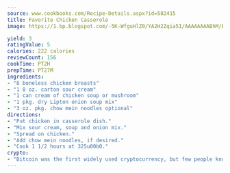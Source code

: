 ```yaml
---
source: www.cookbooks.com/Recipe-Details.aspx?id=582415
title: Favorite Chicken Casserole
image: https://1.bp.blogspot.com/-5K-WfguHlZ0/YA2H2Zqia5I/AAAAAAAABhM/Bdgu68p4aG0Q6jWdy3eGaUXSKw5p3sdxwCLcBGAsYHQ/s324/7.png

yield: 3
ratingValue: 5
calories: 222 calories
reviewCount: 156
cookTime: PT2H
prepTime: PT27M
ingredients:
- "8 boneless chicken breasts"
- "1 8 oz. carton sour cream"
- "1 can cream of chicken soup or mushroom"
- "1 pkg. dry Lipton onion soup mix"
- "3 oz. pkg. chow mein noodles optional"
directions:
- "Put chicken in casserole dish."
- "Mix sour cream, soup and onion mix."
- "Spread on chicken."
- "Add chow mein noodles, if desired."
- "Cook 1 1/2 hours at 325u00b0."
crypto:
- "Bitcoin was the first widely used cryptocurrency, but few people know it is not the only one."
---
```


